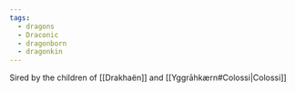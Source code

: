 ```yaml
---
tags:
  - dragons
  - Draconic
  - dragonborn
  - dragonkin
---
```

Sired by the children of [[Drakhaën]] and [[Yggrāhkærn#Colossi|Colossi]]